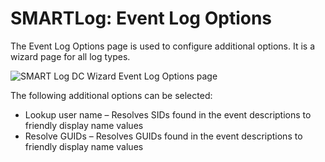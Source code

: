 # SMARTLog: Event Log Options

The Event Log Options page is used to configure additional options. It is a wizard page for all log
types.

![SMART Log DC Wizard Event Log Options page](/img/product_docs/accessanalyzer/12.0/admin/datacollector/smartlog/eventlogoptions.webp)

The following additional options can be selected:

- Lookup user name – Resolves SIDs found in the event descriptions to friendly display name values
- Resolve GUIDs – Resolves GUIDs found in the event descriptions to friendly display name values
